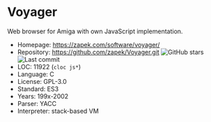 # Voyager

Web browser for Amiga with own JavaScript implementation.

* Homepage:    https://zapek.com/software/voyager/
* Repository:  https://github.com/zapek/Voyager.git <img src="https://img.shields.io/github/stars/zapek/Voyager?label=&style=flat-square" alt="GitHub stars" title="GitHub stars"><img src="https://img.shields.io/github/last-commit/zapek/Voyager?label=&style=flat-square" alt="Last commit" title="Last commit">
* LOC:         11922 (`cloc js*`)
* Language:    C
* License:     GPL-3.0
* Standard:    ES3
* Years:       199x-2002
* Parser:      YACC
* Interpreter: stack-based VM
